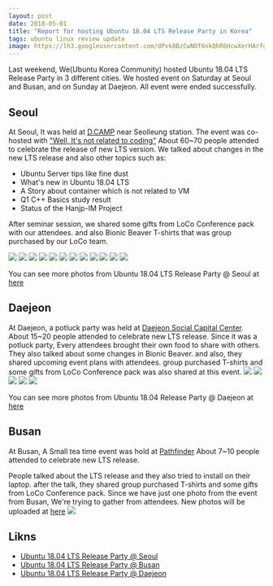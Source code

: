 ```yaml
---
layout: post
date: 2018-05-01
title: "Report for hosting Ubuntu 18.04 LTS Release Party in Korea"
tags: ubuntu linux review update
image: https://lh3.googleusercontent.com/dPvk8BzCwNOf6nkQhR6HcwXerHArfgCcGN7vKtn7oFIin3LtwLvy2de08N6kZvZVQPsI-0q68N5y0YqS_4Lve1ifc-9o5kvisZGroTrBjPqLSb0CT0K9P525IPt0fyHhb6x2OFpKuemmgS1kW3DbOWigAy13hfYL0mo4BvvkRxKdMa6VQ5zu7Attd3LvaMblOx3Dw5H2j9_aBPDM6KUNw9OuQQGd-wUtv84PY7yLaXvLvR5zmeotxuSxymAPoAlOylFha2-FVc3cbS_r8pWJYEcs7y5JYnqFmfHrNfw_nci126uQ5O0MOk1cDmlfgQH3pdQV_0DzEWYcqst6qK2hCMhWZzViV7qHcVG4AO5g1l7L-zyAVUUqBlChEA1R3_fJFzFI31-eRd7LOQIaC08Qx2vgYepz-THFIIFiSlEwxi70IkTPEP_g03MnBOT5nmEj-DMK_gqaitP_vbE3F1xR3c6h_KPe_QdGM6oguIy1eY_NY_hFkcExopCwSuZA2-CzaeROdDEXXE2pw99bY5iq93vGGYcEVme_Le4iqiYwyLg-w36wA_jd3I0dg09XmFgI5e9bd8KPw9eD6qK8cacoWwyroBMjvIk_7mt98H1grCB5DfB9kqEIxD2mzAV_9rtOynDaVmy0HI2tnTM-c0Vv4ofDz_K8-JUw=w2204-h1652-no
---
```

Last weekend, We(Ubuntu Korea Community) hosted Ubuntu 18.04 LTS Release Party in 3 different cities.
We hosted event on Saturday at Seoul and Busan, and on Sunday at Daejeon. All event were ended successfully.

## Seoul
At Seoul, It was held at [D.CAMP](http://loco.ubuntu.com/events/venues/Korea_Republic_of/1358/detail/) near Seolleung station.
The event was co-hosted with ["Well, It's not related to coding"](https://fb.com/groups/System.out.Coding)
About 60~70 people attended to celebrate the release of new LTS version.
We talked about changes in the new LTS release and also other topics such as:

- Ubuntu Server tips like fine dust
- What's new in Ubuntu 18.04 LTS
- A Story about container which is not related to VM
- Q1 C++ Basics study result
- Status of the Hanjp-IM Project

After seminar session, we shared some gifts from LoCo Conference pack with our attendees.
and also Bionic Beaver T-shirts that was group purchased by our LoCo team.

![](https://lh3.googleusercontent.com/VLjHXzUCuEJCugGHwDhAdHEyNrqwJv70mzP-e0SAVenmjkIJ44gigK8pg3blWQ9Ndt0CYnI2CBd8FqeXvlv4Pkci-Ov-whIaclL6nR_bZE4nm1sjmAYqbTPLiLOaG1PPlRQlSsJjO3RoNJWkwh48IRaZUpePkTWMLC-4TyaR8UNA65LCHLVGQmrp5XV3L0b_l29uOIz4R1G1jbXsxXU-5vIMyCh9eNNIvkS-TDAQzq0WVY6rzOBc2Z2p5DLXxrQ05Sq9vC63IYxyZ_IOVGjy2eqs_unZ0kO-dRphYuuPHhcA8Ry8KpgbcwBxaPiyHnl3DFP0F1smFkTc9GlqLxeazyx-XQws7oIkSblObHnQ6jzMMhw8TcGR-IMGBn5iolz_CHJKftCjjhiQMY8blYQe6Fz4DzynIhgnA0-X5UJQVfsMHekcXo8hubtj6gxh89lUEtE3vZeB1I5RU_JWFnAG4iN-dgYHYKo4zjLQubhP4cvxyU2HjNWpfyh5hXC_BpeuVtKFqwj3bGnCZddpee8hCVrP5ldLAbRnLI8If-cuf1InS0HSVKMrZ_Q6hOXRR3CdSRB8GHgF3X1DznIezQawe_g3HvCCBbr0lNwP76xbY47xVa-RrdsTyZAPRPBD4Wv98IPsThPgx1vED1XpAklOya2j_ONmYXfMoA=w2880-h1620-no)
![](https://lh3.googleusercontent.com/eYQWEjiknzrtZrPFu1SwvvIz3A_QqSqzonKryJZehftebJpurKNV3RtHCJ0iXpHiBrxcGpBeWjU7o8yZ6AIadmKfBgjsve_i5jSJ44hjkGsCm_CDaV3WMJSf1olNWu86jbQIcd0jew0xiXHw3eV6tg7PwWzKLA-L835ED9rbqeS2mJ7tZkN-ynXvkfJ2-dKqnFRX3xSA3jNXVTlZS-Dipqp5bNKs8b2Jg93WRQCnSY-g1Ord_0falqoPmFf4adsj5AIhz_i3TO-R5PO-rICds99J83rCbHKAywErNepP0flBrHFQcXuPCOqO-XERwGPOyc35OVXZnpVHEi3FjVFEEf3Kq43pI222LF6jRLXts2bZcsGT5N6_M9-Kph7DqbLJnxXbl-5ThoIRa0GaeqDPjz90yTogyZMXDWlkZ6D9a9MvuL5Y2VxC69-gmrdYVYyYJtP4WxXYC6jnFdidW7CGXnJEPkmStLlhN93wEosJnF4l90gTSNqfqr61T4Av2N25OyHfSZ_fHaOSAnMA9EcUxdd6H2ViHXU-FulnDOlc5iZJQndb652Na9XYm10JZXkX6zzxYhmZOpLUuw0xw4US_Ss_RFuzR3Lhydm5NwdSSPGzXYI1-naj1SRH2Om9eZ2AikDRiOGMnnP6ZhZjlHjT7drSLNsbuywmfQ=w2210-h1652-no)
![](https://lh3.googleusercontent.com/nFyiTaXYN_96hkNS1cs6CX08WAKqxZzjqIul8gylugKaAt6z4mxIqikVIM5U58E5JYSWBjb5nepunWhmphUDQj5JizuOmls_fWtFdUcVOfv61r0Fj4iZ9QSurtAYsyKBaKBIjCe6FpX1BwAUxA-XZ-IimLRtPHApDPW1EFBLxhQKPfINVuydGFsSWA_b7W3kBrzra6FXVcCi1C-FjysBZ6ynV54hMLP7auWhwLsXW9lqECE6yjFNTETt_cT4VGuBR8NPYbV7AYPQHtlAuXLZOGfF7YIqH8wSuRfeNRjpceyi0R2l91J96sJgi6Q7xgSz65SKn0mqF-ZPMruzM97cBySJHVfDKxIpRMmB1MG3yizvF8OOKxHT-tZeo98oXdVIIziRkHP-wilhw_oCsTcNEO57cWZEnXzoqppETMym5jVoj807bLQEHGSc2b6pd-BNPYAtxTJDa0gkir-bCj1EnYVgjrODGGq2TAGafaLZ4XRBZS85Rm2L69vAdBGIBVnQ0SkTPBBLbbnzMPsV85ueEDanyK0sMqAKM1t1ohL9hE5G0lydnGC8DNEEQKvQHZGtVyTkNdpRYksCdPjN1Dq_TfYPbCoc5CxG_HGVj9uIqJRiYm0H7Af3v7bv0y8HGBQDuJ-UQvSl8a9g6Y1IRO4lgkNWbZAYjwQXLA=w2210-h1652-no)
![](https://lh3.googleusercontent.com/IB7uLxb_8-c9P3Cpx9qoMZvrAK_yelS3EPZA7fPYofSyOP1JEHG-6ij89ZtwqJeoRhLwELYvTNhhuru8Ux1ZQriHidcPI-GAj_w3Cz2jCvp220AmneiHP1oF_jjHqVhnG6lpgxyl0sVFKbqmYMjgaJJ7DzBj9OVc3YkuW-mGDvPzy53erGwTVQD-Nm9u83AVeoQS_cZxNsXZbAQph4Mfij_6fKpT2w_mgaWwKuEAOVB7ZNzRUy7IIzLc0pCCjtsBq5I0HT4yRxeZSxsRrPqnVRR9s1_sCW3-Rk_Xcs2jShahs2Ae4qEoCwzBrg8qVcNBRYl4p1mni_0Qy3aSTrNcVeEmCBO795M4utC7q8G9vpXqLX60c9bzTtPYH6rcWlYrBQ2KmWUo6rD44rAITZkm5ngSeNUGc0ixJm9qLvC5D7tIH-A5atrkaJELv_-5cQhz6b_OgaeP3-1oOcvTNvzwB_KmS8LtT-Bfd3TWmD0q-E4YoQChCEM44ncNkP25SbdfaYn_V_YUjR4aGFBN7isqYJB29hG1mNCgUtr4r0DSb9seXtwZfyqIfq3MYwSltn6hSqRl8b0mFJ5_10xKJT5RZ02qVEADd519x7PkH6dpmGpbkc9b6QsAK03dqQCFdm-3uuizyR0n8ZV9RDSci4jXh8pRLlrVQDb70Q=w2880-h1620-no)
![](https://lh3.googleusercontent.com/oYG0ZlUpJDittCfs3kUCkfVSf6e35i2R_RzZyA8ZQCRA_99d9HtgqrRjPj3g0cXiOCHxMKezWYPuJsvMXTF3ohnH-0YWrcFIFmPwU0za2A_MYrUJdfZdepYYTDeCLuOnhuTV00XxGoZt8dfWTWqKB6I4cJXt0qqz3THZzhs0ZATOlZfJANPTV0PcaYFQloPIXgnevv5kF1H4Ws2aa3CLasjOCVm8FmwWflPdIoxt-tUBLHOp9LwIG9_dSjf6wcrgtbubazjGAecLS2uJ2SSoBUjUeZdThdsfRD0OL5p34pnJuPtuoSwKU2MTiXdJSMe5AlClZ01FoItP9C0J2we30QDHglcx2_O9W2J4d4rhszC15U9KdYj3nUMk-H9G0YN25-25PE_4NA4LmPMLnAI0C_Hmr0pHdiaMSyIk9VK_BMb1wIrtNkLiks7kdSOaVQsOp7tKUWIyHZ8EcSrQWA6A1kIvCJHf_84tpJ8rH4z-suvWzeCNm7jwIH3v0l0qziTvcqrAybThMPD2i4sMPSo1Ovid31eOvPje7N3I0aQ-X9tr27uAgfwBL-Qxa5bNZZt712u_szHVN8NxTRd2JUyrqLPDVCoFcWU5SL0_lGF8wKtNIwLiRqsI5d_cL546ZvlBxR-C1tEgGtfb3jbemUHMrZbSVQjyqMdW2Q=w2880-h1620-no)
![](https://lh3.googleusercontent.com/MFCsYShhFisoperlWRwTBETdG9B8S-WDty0uQLMNk9ZnaJwLrbGiCJDF5eQfbiqk00l72Icxq1igujXKnBU_5hmoaZTDW4vBizs_nPICQbumLSIT-8gIddHRPiffrPlGdUS_IwmLKz2BiLmfiUNlcmLEda28JGG3Qp5W9i65Bugz1O94LDsTo1cL_2nes4IfhXhi9npq_KVGIJP12WJGB0hN9DsHv9YoxOz6zdsaxXNubHIz_BLYq9bG2aRpLX7PxKSgZWjBk81pk3dVy0lrEakopr8k5KSAhCBra_IkV9PeI43BqN0QRPM9W2mClNaWFRJPnnUVemE5Hgw4ZDm2Z5NRTOcA4aCar_3SJuCT5CxtYFKr0erLnQsEbgrDwfIahRK3c_GAt-ImexqkrwRbAca7WBQbf6kglGfo4NPxuP6_iE2hAvcnIunQZjwSdcU8A9gwvsglELMegXztTaKlKlciTxMs5bF2fI2ZFApoCaigE9tdQVgT0o7E8E-A-DUykCrmxgqVby7YRVB8eBJcQoSq5Cty-jUoitH60xntPepL-6dAcV11YTYJoH0BZKxxkGRFbxRwTwQ8tQhC9o6pBIdhYwwHeF3QX_fUfk9Ex_H5vVwNCJP6PMA_OURHQR18nzXE1bolbCx5oYD8siaw1jH8R29BlNTLYw=w416-h311-no)
![](https://lh3.googleusercontent.com/9GWM-pvCYlFd1CdNsAV3_qjcSGEidRHHviodO_ErlQ5ye_00PGcs0XTymkszKinUV5ploq-z2qxhyIrEugT4C_miqAstc0MZ5Ztdxz9XDBGWmi7xT7xYrmUsV8MtVKQFw4EjA5BPpI75GY2Tt-6TSVdle8X9OHKrqIOx_Yu9mU4H-GGoofHSGU2RjzRF8ztrLn1vzLHiRf0_PCgvSHTIEF9ajAzJZQI0gaKK7cuxfmRmwwCUG7WGmF6jJ_nGsFVlWGo_AD4wvcvRbTg_Ab7CrcYYOYvSoCMCTxKiYX3EsvZX_DHwAAHKmbyROKrPxWHENoHQ7YueIubUzDOeB1-h4o3CXIGGh-EqHA3l5K0LOY6NWPe8bhWR9Cr9qEWBxvoO8s7DWiHA46wnGEWCngTCFzTHi-KWPzEJ7Qg8QhLYXVwd97b6tkaxVqHhDjUYqaj7NHLEV58gvviOO8qWT3KQaH8Ii84f9KUbipF678Qn16A1AkfoipSUyucA4cwzUe1xEib6w239w1Aydf8cGczX0cUhFw4EPpW8xnCaRYvsMKWc83PRQkFvmK52iCkkCoYmibH14yjrLnSc8t8KPgrA2Ge-YTD5TjtmP9mdrq68p0hPU5svlLtBCuMR_zz3h_nXzd21quorr13GZNUPxtGvfFH0iVcHkkTWug=w2880-h1620-no)
![](https://photos.google.com/share/AF1QipNMgfSMrZCO2yRBRltgb34L3Z-nnm5lSd2L1xxKGGpoeh-aFdFOKqA0_0CUL4t0Mw/photo/AF1QipNEjQseSmpSGNKOxDTjXYdP1HJW9uYpcVkaw4XO?key=SWhuOUVIZXQ2YjNha3VycG5KZTBVMm5yc3ZjWXN3)
![](https://lh3.googleusercontent.com/DI1Tu_K9dclykVWk6suM0yTFnOL9GNvQ2krLGm16n9FHy3o7re7VVwjEZTvMKgkNKf9E4xfPOQFH18LRVC_CJfG3ouAvXx96MgngXa-vh6_ZGy6LcfocbFgs9ACOFDZzuKDL3zp7slzE8IETuVx0WQz-T3E5XPt0b_Iht0UTeD1Yy0l0BGH7OqkPqhQOBeur7xwb5H2JbtFHaOMWWSLIw_9sKAfKntTiKj34lQPle4DSi9HIcGiAEP1TJJ-1W8Po0qC5ui4WljGvdolFjMuFu2pWgC2jfNCERFk0420S-jDWML-2fYpbcuL0nl04PiJE6kaabM4eZe-NuKeErKZeXeYF-Ww0DaXt8HZFeWchHfiZEaWIdSimbSe4GD3j2gwUcpcXfNWWOF0GjLmK8AJ4Vzrjx4fCmO4XSMWvFnykjDhcrhmQ9T0OwqXivnw97b0i5yuyz-UuNjn0WWLHaLOhsdbWzOLGEMVdi16SJQ3SzTOQcHzKEQIqoZY1M_3uN8N2AF1dnuIQdiCsHYP9P8KKPrzEGnerf0jj2HLjR52y5lNRdyJmad4oIwcEWYKAIXB6NDK_Q8DtAO-QSk_7k5vfXqCxtw7F-zIvucpAp6GpqrLAaIgGCCgYQTmjb7V-ydphvkO-3GlFV8HG-3rNQeNhihzBwQHr0wWhRw=w2210-h1652-no)
![](https://lh3.googleusercontent.com/mNA_ZbwrW3vic9xMupowJuSukfzyU9abd4cViGV6rEjuthW06fISafxOT2OxOObvN6iZJkEAo0xpcLTvknlWOm9rsvW2-CvA__k2oGPlakhe35sJiuqfT3j6SGfHk6sqn_8M6hMPtjQ7itKV3GXMrW1uImREp9f5DFp-PD8DjpUk6F_Ux1gmB71oqqBMgV7byato0TlOaeQ0oAiTGi0mHTHyuyDQmmEUh4_F53TU9S1xJd17b71qRcvWHw4FlbwUB65M0Kszm4D16T1ocrWuPxVnu3HUpZxX_SMISBGgtPZMl4ixW_rYg7ku_8he_mV7zFPk3r6GpUQNA-bobyKniLaAczoM9RARVMSW6rJ4Av37LiFLqHcPhBs2DRpXDns7HRuVnWSkKjfzPlIuBYChzsc3laYPc8j5-mp-7iAlvVynKm67HOeY4v0wU-B__n7fkccJ53o2T-Mx6Lr-EPPYY3Djl4u7fZXtGXufknkvXm7-0khy6IG0VpZqOeIxj6herllqqam6P82CoPUYRjZLJ7V3LiPBvchb46nEgFDxBq7FFbNmx90cUkc2Kes5ydIlB34bm93SJ7Re7blvp00Gi3DdRlPkmPDWUgnPv-ygBXJpregNq4JloMbP8u60gihTEXLMsn0jk4hJFB0CkMRyLyjRb0Dkzyh3sA=w2210-h1652-no)
![](https://lh3.googleusercontent.com/Q60YauFiO-k6FzxFqaPJx62nzM8pmUazC_-tAvYZhSEjIrq1ZetJ27dr9ru-eFcU-KoeAjmDo9k9m3Q1RjSyoZ8dMKlhsV0Os5rXljHL_S8qEYk4DzookSg7b7s2V1NaLc-qihoZrAa6T0KhOuDC6raI-WJ4ZU6429Ub-sckXqrQuRCWlcU6kJ2YT1sBTxrz_eW0ruLliLBFER9WUnUZaa4rmXrSfOwFgdXaAYBZ8M94C-CwpB1BWBo6VZVZkOHje3Ds18x1UCa_iVYigo5In7q_qieavl4_UMMcq740Sj__0X9zq1E0NRw3euPkrTBdLfqbtqZ1W_vG_lO5lvFySGxyv_ZLXp4OAF1ef8YwrdZ-3AMAslpG1_9_RmioGFDojUBZmhWyHAx9BcMqeDlbH29tYib9XIhzG4x6Uuxp5IVerpX-2GAqIO1t_owmn4If8ILJmWh7lw9bpAhGLnhyX6Q_89K1P-BaPqapgsgDzKF60zsxn7ic2naIwLTELaMFpmQStanwAQ17IU5NcBeVIl8TnfLl7GvpRuugkaE3oe3h4F8VfbdMul9Wsgcf4XODeqPmQBnNznatpCE8PzznezaUg0a5eYN4-eUeyZMPof8MC-7eFNS5h3C5n3fZJFkIErEoqnUUO08GlAEqRTQnF_sY0bKwX7cH-Q=w2210-h1652-no)
![](https://lh3.googleusercontent.com/ihlTAQ7-lT_4ADpswMPK8SwvOYpQGShrtXn9RLKj2r9DkTOxwXpeb2C4BcU8xX0AsvJ-d3CRpGE25luQE-675wo37r7uafcMZ9_csRabLolMEndM6IU7RBp8CxQdQX53oqnPbOGWLgSkDYHEN4_AGUxlsivHSIqgtf7cWwFUnbSjQYs9XVcA8IqpEkMiQutUFEKsT--zz2T8psh0MwZqOQWSTFMCdHP-_XFFW_yM1pnKdBWuWAvY4NIDNWefogrUaqf8LKG4JsQq3GKrtpJgpSY85MkdlsNIXGVA-0ilHhBh_Lw--72I1T-MPJSaJSGHc6EHqGY2aLgNSdueHVwsbjl70uzC_JVe8S25oGhCZkyvz0TxLrAG04Dh6RC57wdfb05MUJwrXeb9zDGZT8l8H_LIeuxFZcxXXHy2KjmufDr_xIhGpGxIiofxEwvgrQjhHV9iUYfz9ooYElzOYyJkzJ6R5qkIqRQL9ZP41A2rf-g06jS-6LnlC1m8DVvqjiv8B5UMSkwSz_0JU5Um6s79RgnykHQarbIOLnnBVxxZ13gp5-DdmJaCFb4GJGb2zBF7mrmnkAD48RdK-qEfD42dOqnT9-8pTnPXgzIPgKrDCaDTlHSbKHfH17uBfzgC44weB7iuHrLTJoxzFjaU6latERRG6a1dunBnfw=w2210-h1652-no)

You can see more photos from Ubuntu 18.04 LTS Release Party @ Seoul at [here](https://photos.google.com/share/AF1QipNMgfSMrZCO2yRBRltgb34L3Z-nnm5lSd2L1xxKGGpoeh-aFdFOKqA0_0CUL4t0Mw?key=SWhuOUVIZXQ2YjNha3VycG5KZTBVMm5yc3ZjWXN3)

## Daejeon

At Daejeon, a potluck party was held at [Daejeon Social Capital Center](http://loco.ubuntu.com/events/venues/Korea_Republic_of/1359/detail/).
About 15~20 people attended to celebrate new LTS release.
Since it was a potluck party, Every attendees brought their own food to share with others.
They also talked about some changes in Bionic Beaver. and also, they shared upcoming event plans with attendees.
group purchased T-shirts and some gifts from LoCo Conference pack was also shared at this event.
![](https://lh3.googleusercontent.com/dPvk8BzCwNOf6nkQhR6HcwXerHArfgCcGN7vKtn7oFIin3LtwLvy2de08N6kZvZVQPsI-0q68N5y0YqS_4Lve1ifc-9o5kvisZGroTrBjPqLSb0CT0K9P525IPt0fyHhb6x2OFpKuemmgS1kW3DbOWigAy13hfYL0mo4BvvkRxKdMa6VQ5zu7Attd3LvaMblOx3Dw5H2j9_aBPDM6KUNw9OuQQGd-wUtv84PY7yLaXvLvR5zmeotxuSxymAPoAlOylFha2-FVc3cbS_r8pWJYEcs7y5JYnqFmfHrNfw_nci126uQ5O0MOk1cDmlfgQH3pdQV_0DzEWYcqst6qK2hCMhWZzViV7qHcVG4AO5g1l7L-zyAVUUqBlChEA1R3_fJFzFI31-eRd7LOQIaC08Qx2vgYepz-THFIIFiSlEwxi70IkTPEP_g03MnBOT5nmEj-DMK_gqaitP_vbE3F1xR3c6h_KPe_QdGM6oguIy1eY_NY_hFkcExopCwSuZA2-CzaeROdDEXXE2pw99bY5iq93vGGYcEVme_Le4iqiYwyLg-w36wA_jd3I0dg09XmFgI5e9bd8KPw9eD6qK8cacoWwyroBMjvIk_7mt98H1grCB5DfB9kqEIxD2mzAV_9rtOynDaVmy0HI2tnTM-c0Vv4ofDz_K8-JUw=w2204-h1652-no)
![](https://lh3.googleusercontent.com/WyEGtZraj4mmXaSMFdBQWJaJJDrw4L3pkWOOuaBlHJfAK_A_Vw8qmEv6IZz2LZ0lKMEkdx0a-NbNXQ0aZ9NP-Tcum8_GdBEnOJ7b4d1IAGDfhLOYgupSGpwR0I_r7_kr-9cXZyu6egzRvTJVhtRgObIhGbMvFaU3rT-_sHWwdb8pwHf8LsjdaOdR7o4OCs-hr3ZHiiZrfmKRZKvDbBISYI_j54QVfAaxVJGsF2HPG-RN3s1pFbUU0_iPJA8MqVTfIV6qkMy_vZ5qPwx8MD_KZvdT-bwpxddndeiQ6JqWY2awRDRJldHxjIm91MfQm7W1cQYwN0UZq27ry2G9DJrqSGw-Gxbcb9Mwgl0fxI6TT5pb0Gd7JURCgfjHKvZiVXmAG7fDjsVROgP--b3sduInf6Yjos5LIMvUbJlXZrDJ3OUIPKQ2bdQ-z11lecp0MtjbUI9r7OaW93YX_FQpiYUl5OqN42YW5jaaOniyKUTobSG4G_czPFoLLc8-VLOjdEr5eAtjneqKqMzLIJmg5GpB_b_GQOC9j-msZ8a7p2vhoSIEEZ3ACqpl_z1IUDc1IQ-Ucsd_s2oY0bTkUCKBurBYAqT41peojwiTtjjKf3bW2PyuKhc9ChYri-n94Ps12neujNR5j2ctMwjNBg-cRCUJZI6z_U2adJeY=w2204-h1652-no)
![](https://lh3.googleusercontent.com/XOjQ3KYZsDMhi8bbzF6LdqU2SbpKxpZXc5MJarBLm-GoXYSWHKdtKA7vw_wxkdIoAtmyhdRtc-TLspuVHZ0WHclnQf_Bm2uGrcWBFzLCo3KKbm0TRbbClZTdbn-2GrQe5cQoOWKNsvk0fpJSJr7gvsSBKPhWVKhDyq6tY84zaxmmG9s9acT6pupaWP6eaEfk5c-M8BEpaINT3K0R6wPBEGrHt85yDKBzNxuqW799z3Vjlr2NJzC4LSQu5aDdEPAdoglqQsK6V06UlQx6Zu7hsOXSiQZhtgSov8x4m_azhfNd39PgQHSpWuxVQaJf9f_GAvNHwgucWCXz4mL1eRlX7qFCzT1WrwiJIUJ55ETlfFn3-w_Dl_qEsuHXqHsgO-ua21G8VArlVMwvLOrEC_dK2tIcp7L7wTdB5LMZsP0ty1QPS8tsqS2b1HkCFh9FmiJyfPfuXdB0W-2Q_qHzqm9CqKwgIJ9hDJMclvYdAN-apVEgGUh1mrS0iXe2-MS69XlqpTnZEKkqgHhkxbXz6W1c5uwUQnz7gZGPXd9QzuVuTk-hSWXBDf52VnIVKTKYYRwZiE950Mv8jdXM8SOMnJszCKkVYztlhYw_yTw8gXJKesLXAWjaLEBVefRFtc8tvbrnB6nhyQ8qatFCcGb3CsyRnayu3sEvOtC8=w2204-h1652-no)
![](https://lh3.googleusercontent.com/iWT_VMPTGcVdKEi56mTtH5bm0d_neaSrpxjPm1l9hSujqxCHqgbA1Wlvj1Akj0QDOBpvNQYhzjHyAXmTG2oSbBO5oMxg11Ju1HARuSchR2rV1RFOyd1ACTqz5BGxIOSAeyqYSf18Ye0VnNYAviY-4eErgot2yg4CfgvUyTEf7d5cY3xZpH5ZPFMNX23zu0444EJwse9xitJCd-QhmMubZFLjAy7BoT-1yvuRCSQkvAQenSYaASTelhv3egPVVMHmiCL350MqrbxoHZhwSyCHGxTXUnEVgMzIzhXbp4iiVWSgObH0-37b87IrWXGZdAs3WIDnqbKsTbzYYMfvdpYgu6HyfPvet8hP5ohHMotvmOgljXq67PpO5Mm98V3mNDHx6P0FrKb_w2U_nmkq6EUl5nKHsFzkDkriGU46nZaFBsuqhk89dCbFVJoThRiDnLWdJahSXA4nA4W7_U_oaNqA015Y2tWvs0BQgy8A3NVsoPix850z5EkH64Id_K1JIh7COU0Lsqu8-rUC2AVhDkE5ZuhYjYXDZQQpTFoorCA-HdL-DGIYX3FEKAe0-uictu6wguNlEzviDS2KH6BITHw0fCGpfLtcpmeg3wT3Qdr5U1gapc2opuFxCt6Miy3xTiNqBucVtpW7A0NtgPt3HcGAHfOS-Ir3IpQg=w2204-h1652-no)
![](https://lh3.googleusercontent.com/mL3N2mzhbTF7iOPHT4SavTeTz-Bq6vSDlj_hDmzlvL0Oi-XHkskV28kxueXbNeRb3TGvydAEbep_xvCpCg942rZGMisO3VkEUcbT9dz5sNOdd3FMMQv9-gDTgkEbdPZwmnAnqK6evtdCib2FqxjE0kRa1ZJ92Vl0UmX9agF471zOxeNrtkYUjPpTF76UkUoy_emekQgXOITNiPHb_YsjQp8BuJf1YU95BiQm8JYRwxfpZjFTER53vj2tatOiiHyRB0D8wKM8pfUSi_TH9fkS80DfaHKHXpFNY-ncmzF-VnsQ_0KFluNgszhJXo13nnWCf3IJE9pXcizxjb78XsbNBB1WmXvRkJc0J9FWug1hZLPbiyqvGgXM2DVQ2gZ-3iBsE_8uGU6G3ugNDNB5pzDVK974jYNw88tIjEkQXX8vy8ThwlBOMTrQCDl0DRP3cCYUW086vvmlAbZwv9ohhEif1rsQ8i0rATokneKKCs_kvChbP90sucO4EJb7Cq0zdh4U_KuKtjUVlakBZu0UAVv77AyIsA1cBbp6oVRUk0J0mI1fIxdO1ZfPxm4gGVZTNvau6YW4ReH24LLjtn_-HN9_zGUcBqbLyKgadmCH6Tr_hwN3K4Su90QjziqKiGUW5V4OjVKYSXuBtS1dJ4j0S0IvFcN9s3kTVA9r=w2204-h1652-no)

You can see more photos from Ubuntu 18.04 Release Party @ Daejeon at [here](https://photos.google.com/share/AF1QipMwJ7KZpwyNbdI85OWQyerwrxxrq-pAeZmhktySoG9ZYYrzGk5jqovAMaDYe3B20g?key=bi02VXBoeGJpVERQOVJMX21xQzR1WEt6anVPS0hR)

## Busan

At Busan, A Small tea time event was hold at [Pathfinder](http://loco.ubuntu.com/events/venues/Korea_Republic_of/1360/detail/)
About 7~10 people attended to celebrate new LTS release.

People talked about the LTS release and they also tried to install on their laptop.
after the talk, they shared group purchased T-shirts and some gifts from LoCo Conference pack.
Since we have just one photo from the event from Busan, We're trying to gather from attendees.
New photos will be uploaded at [here](https://photos.app.goo.gl/Sz3ik2utjHwKK9He2)
![](https://lh3.googleusercontent.com/7HbIh83JBCGl4jRyugbYqN3F6GpEx0LA4IAjOTfPwfJgJJQgPFzR41eJRWkA9iVp7W_KMvfyuoJAvEw0pG13vLjeMvp_RhuQviCxZXGoa9a6qWte3BHx-9FpejYG1B8PKEu0PL_vaqQW8ubGposrqtNZPt3WY0hxzKMJRWlbfMGNawTJ_peaj0F3gaiF7rdyQOqh3y9FKjzJ5CaEkNoeBCmOmz7I8tfRbT5WGydPynqC_XDBEeUIs4bpGDxb9jugvMdAte7Ox96Dx_yCGEvpxrCWQLhRXwqagnxQ8ycWnDi1X8zgxoSnrsjRu2Muhduqip-I_Ewp95pB0J_TBeFBjy_5564qM1XKtedtITWxQXy9E_pqKHcCa15addqpJ5zoluxjgJ89gCYKO9LgU5j_ZKQlWISxZsHo74YlUpNrdAligUCqf3eVYxHVi_oES0wr8bmR8tgZXL7-3-G3Sb9ENp5wFxJWDtShlpATBdHuryaWrtOQMuc8CYiqr9G8J04OCjfsOHHMYC38S7gatPYLv92_FUhiARPqevBfvNYOQBFbO3npXVQeJIbms77ihQ-s2bRzo-FxoXbnM7szVnzcCJowxnAhuH6I5MkJmQ0J_1s9WXRcFVLY5E42RmESDoy4jNi_HluLBUga0B7Mg7VGGN5ZQ5aEBj5LEQ=w960-h480-no)

## Likns
- [Ubuntu 18.04 LTS Release Party @ Seoul](http://loco.ubuntu.com/events/ubuntu-ko/3729-ubuntu-1804-lts-release-party-seoul/)
- [Ubuntu 18.04 LTS Release Party @ Busan](http://loco.ubuntu.com/events/ubuntu-ko/3733-ubuntu-1804-lts-release-party-busan/)
- [Ubuntu 18.04 LTS Release Party @ Daejeon](http://loco.ubuntu.com/events/ubuntu-ko/3730-ubuntu-1804-lts-release-party-daejeon/)
